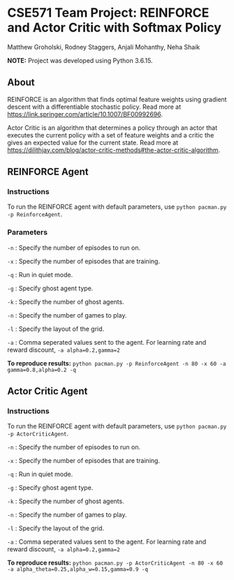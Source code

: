 # CSE571 Team Project: REINFORCE and Actor Critic with Softmax Policy

Matthew Groholski, Rodney Staggers, Anjali Mohanthy, Neha Shaik

**NOTE:** Project was developed using Python 3.6.15.

## About

REINFORCE is an algorithm that finds optimal feature weights using gradient descent with a differentiable stochastic policy. Read more at https://link.springer.com/article/10.1007/BF00992696.

Actor Critic is an algorithm that determines a policy through an actor that executes the current policy with a set of feature weights and a critic the gives an expected value for the current state. Read more at https://dilithjay.com/blog/actor-critic-methods#the-actor-critic-algorithm.

## REINFORCE Agent

### Instructions

To run the REINFORCE agent with default parameters, use `python pacman.py -p ReinforceAgent`.

### Parameters

`-n` : Specify the number of episodes to run on.

`-x` : Specify the number of episodes that are training.

`-q` : Run in quiet mode.

`-g` : Specify ghost agent type.

`-k` : Specify the number of ghost agents.

`-n` : Specify the number of games to play.

`-l` : Specify the layout of the grid.

`-a` : Comma seperated values sent to the agent. For learning rate and reward discount, `-a alpha=0.2,gamma=2`

**To reproduce results:** `python pacman.py -p ReinforceAgent -n 80 -x 60 -a gamma=0.8,alpha=0.2 -q`

## Actor Critic Agent

### Instructions

To run the REINFORCE agent with default parameters, use `python pacman.py -p ActorCriticAgent`.

`-n` : Specify the number of episodes to run on.

`-x` : Specify the number of episodes that are training.

`-q` : Run in quiet mode.

`-g` : Specify ghost agent type.

`-k` : Specify the number of ghost agents.

`-n` : Specify the number of games to play.

`-l` : Specify the layout of the grid.

`-a` : Comma seperated values sent to the agent. For learning rate and reward discount, `-a alpha=0.2,gamma=2`

**To reproduce results:** `python pacman.py -p ActorCriticAgent -n 80 -x 60 -a alpha_theta=0.25,alpha_w=0.15,gamma=0.9 -q`
